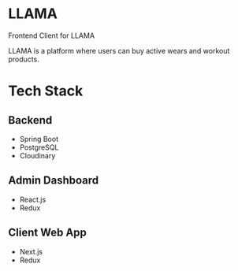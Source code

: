 # LLAMA

Frontend Client for LLAMA

LLAMA is a platform where users can buy active wears and workout products.

# Tech Stack

## Backend

- Spring Boot
- PostgreSQL
- Cloudinary

## Admin Dashboard

- React.js
- Redux

## Client Web App

- Next.js
- Redux
